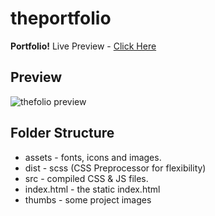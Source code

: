 
# theportfolio

**Portfolio!** 
Live Preview - [Click Here](https://github.com/SmitCoderX/smitcoderx.github.io/)

## Preview

![thefolio preview](https://raw.githubusercontent.com/smitcoderx/theportfolio/master/preview.png "thefolio preview")


## Folder Structure

 - assets - fonts, icons and images.
 - dist - scss (CSS Preprocessor for flexibility)
 - src - compiled CSS & JS files.
 - index.html - the static index.html
 - thumbs - some project images


